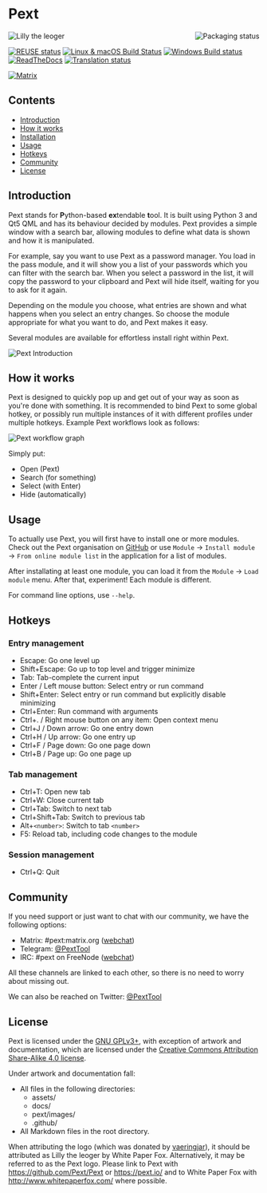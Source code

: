 # Pext

<a href="https://repology.org/metapackage/pext/versions">
    <img src="https://repology.org/badge/vertical-allrepos/pext.svg?minversion=0.31" alt="Packaging status" align="right">
</a>

![Lilly the leoger](/assets/logo.png)

[![REUSE status](https://api.reuse.software/badge/github.com/Pext/Pext)](https://api.reuse.software/info/github.com/Pext/Pext)
[![Linux & macOS Build Status](https://travis-ci.org/Pext/Pext.svg?branch=master)](https://travis-ci.org/Pext/Pext)
[![Windows Build status](https://ci.appveyor.com/api/projects/status/73oaa4x1spa5vumx/branch/master?svg=true)](https://ci.appveyor.com/project/TheLastProject/pext/branch/master)
[![ReadTheDocs](https://readthedocs.org/projects/pext/badge/?version=latest)](https://pext.readthedocs.io/en/latest/?badge=latest)
[![Translation status](https://hosted.weblate.org/widgets/pext/-/svg-badge.svg)](https://hosted.weblate.org/engage/pext/?utm_source=widget)

[![Matrix](https://img.shields.io/matrix/pext:matrix.org.svg)](https://riot.im/app/#/room/#pext:matrix.org)

## Contents

- [Introduction](#introduction)
- [How it works](#how-it-works)
- [Installation](https://pext.readthedocs.io/en/latest/installation.html)
- [Usage](#usage)
- [Hotkeys](#hotkeys)
- [Community](#community)
- [License](#license)


## Introduction

Pext stands for **P**ython-based **ex**tendable **t**ool. It is built using Python 3 and Qt5 QML and has its behaviour decided by modules. Pext provides a simple window with a search bar, allowing modules to define what data is shown and how it is manipulated.

For example, say you want to use Pext as a password manager. You load in the pass module, and it will show you a list of your passwords which you can filter with the search bar. When you select a password in the list, it will copy the password to your clipboard and Pext will hide itself, waiting for you to ask for it again.

Depending on the module you choose, what entries are shown and what happens when you select an entry changes. So choose the module appropriate for what you want to do, and Pext makes it easy.

Several modules are available for effortless install right within Pext.

![Pext Introduction](/assets/pext_intro.gif)

## How it works

Pext is designed to quickly pop up and get out of your way as soon as you're done with something. It is recommended to bind Pext to some global hotkey, or possibly run multiple instances of it with different profiles under multiple hotkeys. Example Pext workflows look as follows:

![Pext workflow graph](/assets/workflow_graph.png)

Simply put:

- Open (Pext)
- Search (for something)
- Select (with Enter)
- Hide (automatically)

## Usage

To actually use Pext, you will first have to install one or more modules. Check out the Pext organisation on [GitHub](https://github.com/Pext) or use `Module` -> `Install module` -> `From online module list` in the application for a list of modules.

After installating at least one module, you can load it from the `Module` -> `Load module` menu. After that, experiment! Each module is different.

For command line options, use `--help`.

## Hotkeys

### Entry management

- Escape: Go one level up
- Shift+Escape: Go up to top level and trigger minimize
- Tab: Tab-complete the current input
- Enter / Left mouse button: Select entry or run command
- Shift+Enter: Select entry or run command but explicitly disable minimizing
- Ctrl+Enter: Run command with arguments
- Ctrl+. / Right mouse button on any item: Open context menu
- Ctrl+J / Down arrow: Go one entry down
- Ctrl+H / Up arrow: Go one entry up
- Ctrl+F / Page down: Go one page down
- Ctrl+B / Page up: Go one page up

### Tab management

- Ctrl+T: Open new tab
- Ctrl+W: Close current tab
- Ctrl+Tab: Switch to next tab
- Ctrl+Shift+Tab: Switch to previous tab
- Alt+`<number>`: Switch to tab `<number>`
- F5: Reload tab, including code changes to the module

### Session management

- Ctrl+Q: Quit

## Community

If you need support or just want to chat with our community, we have the following options:

- Matrix: #pext:matrix.org ([webchat](https://riot.im/app/#/room/#pext:matrix.org))
- Telegram: [@PextTool](https://t.me/PextTool)
- IRC: #pext on FreeNode ([webchat](http://webchat.freenode.net/?channels=%23pext&uio=MTY9dHJ1ZQ79))

All these channels are linked to each other, so there is no need to worry about missing out.

We can also be reached on Twitter: [@PextTool](https://twitter.com/PextTool)

## License

Pext is licensed under the [GNU GPLv3+](LICENSES/GPL-3.0-or-later.txt), with exception of artwork and documentation, which are licensed under the [Creative Commons Attribution Share-Alike 4.0 license](LICENSES/CC-BY-SA-4.0.txt).

Under artwork and documentation fall:

- All files in the following directories:
  - assets/
  - docs/
  - pext/images/
  - .github/
- All Markdown files in the root directory.

When attributing the logo (which was donated by [vaeringjar](https://notabug.org/vaeringjar)), it should be attributed as Lilly the leoger by White Paper Fox. Alternatively, it may be referred to as the Pext logo. Please link to Pext with <https://github.com/Pext/Pext> or <https://pext.io/> and to White Paper Fox with <http://www.whitepaperfox.com/> where possible.
